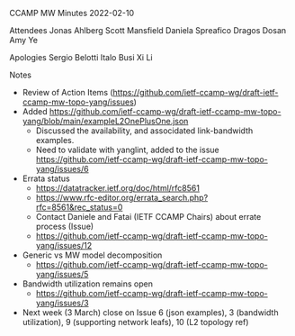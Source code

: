 CCAMP MW Minutes
2022-02-10

Attendees
Jonas Ahlberg
Scott Mansfield
Daniela Spreafico
Dragos Dosan
Amy Ye

Apologies 
Sergio Belotti
Italo Busi
Xi Li

Notes

- Review of Action Items (https://github.com/ietf-ccamp-wg/draft-ietf-ccamp-mw-topo-yang/issues)
- Added https://github.com/ietf-ccamp-wg/draft-ietf-ccamp-mw-topo-yang/blob/main/exampleL2OnePlusOne.json
  - Discussed the availability, and associdated link-bandwidth examples.
  - Need to validate with yanglint, added to the issue https://github.com/ietf-ccamp-wg/draft-ietf-ccamp-mw-topo-yang/issues/6
- Errata status
  - https://datatracker.ietf.org/doc/html/rfc8561
  - https://www.rfc-editor.org/errata_search.php?rfc=8561&rec_status=0
  - Contact Daniele and Fatai (IETF CCAMP Chairs) about errate process (Issue)
  - https://github.com/ietf-ccamp-wg/draft-ietf-ccamp-mw-topo-yang/issues/12
- Generic vs MW model decomposition
  - https://github.com/ietf-ccamp-wg/draft-ietf-ccamp-mw-topo-yang/issues/5
- Bandwidth utilization remains open
  - https://github.com/ietf-ccamp-wg/draft-ietf-ccamp-mw-topo-yang/issues/3
- Next week (3 March) close on Issue 6 (json examples), 3 (bandwidth utilization), 9 (supporting network leafs), 10 (L2 topology ref)
